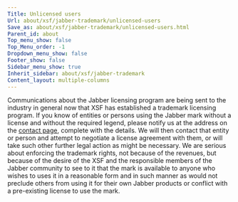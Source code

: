 ```yaml
---
Title: Unlicensed users
Url: about/xsf/jabber-trademark/unlicensed-users
Save_as: about/xsf/jabber-trademark/unlicensed-users.html
Parent_id: about
Top_menu_show: false
Top_Menu_order: -1
Dropdown_menu_show: false
Footer_show: false
Sidebar_menu_show: true
Inherit_sidebar: about/xsf/jabber-trademark
Content_layout: multiple-columns
---
```


Communications about the Jabber licensing program are being sent to the industry in general now that XSF has established a trademark licensing program. If you know of entities or persons using the Jabber mark without a license and without the required legend, please notify us at the address on the [contact page](/contact), complete with the details. We will then contact that entity or person and attempt to negotiate a license agreement with them, or will take such other further legal action as might be necessary. We are serious about enforcing the trademark rights, not because of the revenues, but because of the desire of the XSF and the responsible members of the Jabber community to see to it that the mark is available to anyone who wishes to uses it in a reasonable form and in such manner as would not preclude others from using it for their own Jabber products or conflict with a pre-existing license to use the mark.